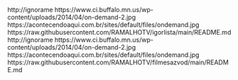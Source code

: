 <?xml version="1.0" encoding="UTF-8" standalone="yes"?>
<item>
<item>
<title>Filmes On Demand Servidor 1</title>
<link>http://ignorame</link>
<thumbnail>https://www.ci.buffalo.mn.us/wp-content/uploads/2014/04/on-demand-2.jpg</thumbnail>
<fanart>https://acontecendoaqui.com.br/sites/default/files/ondemand.jpg</fanart>
<externallink>https://raw.githubusercontent.com/RAMALHOTV/igorlista/main/README.md</externallink>
</item>
 
<item>
<title>Filmes On Demand Servidor 2</title>
<link>http://ignorame</link>
<thumbnail>https://www.ci.buffalo.mn.us/wp-content/uploads/2014/04/on-demand-2.jpg</thumbnail>
<fanart>https://acontecendoaqui.com.br/sites/default/files/ondemand.jpg</fanart>
<externallink>https://raw.githubusercontent.com/RAMALHOTV/filmesazvod/main/README.md</externallink>
</item>
